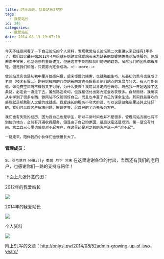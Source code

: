 ```yaml
---
title: 时光流逝，我爱站长2岁啦
tags:
  - 我爱站长
id: 346
categories:
  - 我爱站长
date: 2014-08-13 19:07:16
---
```


    今天不经意间看了一下自己论坛的个人资料，发现我爱站长论坛第二次重建以来已经有1年多了，我们其实最开始2012年4月份就开始建立我爱站长来为站长朋友提供免费论坛等服务，但后来由于被黑，也就无奈的重新建立，但是这并不能阻挡我们前进的趋势，虽然我们的团队都很年轻，但是我们相信，只要努力定会成功。<!--more-->

    做网站其实也是从初中里开始感兴趣，后来慢慢的摸索，也就熟能生巧，从最初的菜鸟也变成了老鸟（技术有限。。）刚开始接触的几位站长朋友也亲眼看着他们站点的发展与壮大。有人可能会说，做免费空间既不赚钱又不讨好，为什么要做？我可以肯定的告诉你，既然我一开始选择了这条路，必定会一直走下去，虽然路途坎坷，但我相信付出努力定会收获很多。自然而然，我确实从中学到了很多东西，做网站不仅能锻炼自己，而且也丰富了自己的课余生活，其实我最喜欢的感觉就是帮助别人之后的成就感。我爱站长的服务不夸大的说，可以说是做免空里还算比较好的，我们可以帮客户解决问题，搬家等等，尽自己的全力去服务客户。

    我们也有失败的经历，因为我自己也是学生，所以平常时间也并不是很多，管理网站方面也有不到位的地方，之前有开通收费服务，但是由于自己的原因，最后决定还是取消，第一是没有时间，第二自己心里也感觉对不起客户，在这里还是对之前的客户说一声“对不起”。

    一路走来，陪伴我的小伙伴们也慢慢长大了。

#### 管理成员：

`
SL
引弓落月
HHBilly
委屈
月下
冷末
`
在这里谢谢各位的付出，当然还有我们的老用户，也感谢你们一路的支持与陪伴！

下面上几张怀念的图：

2012年的我爱站长

[![](http://ww1.sinaimg.cn/large/85f4065cgw1ejb75ijoeej20tx0f50w8.jpg)](http://ww1.sinaimg.cn/large/85f4065cgw1ejb75ijoeej20tx0f50w8.jpg)

2014年的我爱站长

[![](http://ww1.sinaimg.cn/large/85f4065cgw1ejb75gkm9gj20rs0hl760.jpg)](http://ww1.sinaimg.cn/large/85f4065cgw1ejb75gkm9gj20rs0hl760.jpg)

个人资料

[![](http://ww2.sinaimg.cn/large/85f4065cgw1ejb75hb5n2j20qy0lbjsl.jpg)](http://ww2.sinaimg.cn/large/85f4065cgw1ejb75hb5n2j20qy0lbjsl.jpg)

附上SL写的文章：http://onlysl.pw/2014/08/52admin-growing-up-of-two-years/